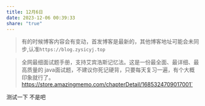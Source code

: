 ```yaml
---
title: 12月6日
date: 2023-12-06 00:39:33
share: "true"
---
```


> 有的时候博客内容会有变动，首发博客是最新的，其他博客地址可能会未同步,认准`https://blog.zysicyj.top`

> 全网最细面试题手册，支持艾宾浩斯记忆法。这是一份最全面、最详细、最高质量的 java面试题，不建议你死记硬背，只要每天复习一遍，有个大概印象就行了。 https://store.amazingmemo.com/chapterDetail/1685324709017001`

测试一下
不是吧